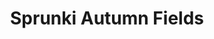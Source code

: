---
slug: sprunki-autumn-fields-2425
title: Sprunki Autumn Fields
description: "Sprunki Autumn Fields is an exciting online game. Play for free directly in your browser!"
icon: /images/popular_mods/Sprunki Autumn Fields.png
url: https://wowtbc.net/sprunkin/sprunki-autumn/index.html
previewImage: /images/popular_mods/Sprunki Autumn Fields.png
type: popular mods

# SEO配置
seo:
  title: "Sprunki Autumn Fields - Play Free Online Game | Fun Browser Games"
  description: "Sprunki Autumn Fields - Play this fun online game for free in your browser. No download required!"
  ogImage: "/images/popular_mods/Sprunki Autumn Fields.png"
  keywords: "sprunki-autumn-fields-2425, online game, browser game, free game, popular mods game, play online"

videoUrls:
  - https://www.youtube.com/embed/example1
  - https://www.youtube.com/embed/example2

whyPlay:
  title: "Why Play Sprunki Autumn Fields?"
  items:
    - "Immersive Gameplay: Sprunki Autumn Fields offers an engaging and immersive gaming experience that will keep you entertained for hours"
    - "Challenging Levels: Test your skills with increasingly difficult challenges and obstacles"
    - "Beautiful Graphics: Enjoy stunning visuals and smooth animations that bring the game world to life"
    - "Regular Updates: New content and features are added regularly to keep the game fresh and exciting"
    - "Free to Play: Experience all the fun without spending a penny"
    - "Community Features: Connect with other players, share strategies, and compete for high scores"
    - "Cross-Platform: Play on any device with a web browser, no downloads required"

features:
  title: "Key Features of Sprunki Autumn Fields"
  image: "/images/popular_mods/Sprunki Autumn Fields.png"
  items:
    - "Intuitive Controls: Easy to learn controls make Sprunki Autumn Fields accessible for players of all skill levels"
    - "Multiple Game Modes: Enjoy various gameplay options that provide different challenges and experiences"
    - "Character Customization: Personalize your gaming experience with unique characters and items"
    - "Achievement System: Complete special tasks to earn rewards and recognition"
    - "Leaderboards: Compete with players worldwide and see who can achieve the highest scores"

characteristics:
  title: "Game Characteristics"
  image: "/images/popular_mods/Sprunki Autumn Fields.png"
  items:
    - "Genre: Popular mods game with elements of strategy and skill"
    - "Difficulty: Suitable for both casual gamers and those seeking a challenge"
    - "Play Time: Quick sessions or extended gameplay, depending on your preference"
    - "Art Style: Vibrant and engaging visuals that enhance the gaming experience"
    - "Sound Design: Immersive audio that complements the gameplay perfectly"

info: "Sprunki Autumn Fields is an exciting online game that offers players a unique and engaging gaming experience. With its intuitive controls, stunning visuals, and challenging gameplay, Sprunki Autumn Fields provides hours of entertainment for players of all ages and skill levels. Whether you're looking for a quick gaming session during a break or an extended play session, Sprunki Autumn Fields delivers an immersive experience that will keep you coming back for more. The game features multiple levels of increasing difficulty, ensuring that players are constantly challenged as they progress. With regular updates adding new content and features, Sprunki Autumn Fields remains fresh and exciting, providing endless entertainment options for its growing community of players."

howToPlayIntro: "Welcome to Sprunki Autumn Fields! This guide will walk you through the basics and help you master the game. Whether you're a beginner or looking to improve your skills, these tips and instructions will enhance your gaming experience."

howToPlaySteps:
  - title: "Getting Started"
    description: "Begin your Sprunki Autumn Fields adventure by familiarizing yourself with the controls. Use your keyboard or mouse to navigate through the game interface. The tutorial will guide you through the basic mechanics and help you understand the objectives."
  - title: "Understanding the Objectives"
    description: "In Sprunki Autumn Fields, your main goal is to progress through levels by completing specific objectives. Each level presents unique challenges that require different strategies and approaches."
  - title: "Mastering the Controls"
    description: "Practice using the controls to improve your precision and reaction time. Sprunki Autumn Fields requires quick reflexes and strategic thinking to overcome obstacles and defeat opponents."
  - title: "Utilizing Power-ups"
    description: "Collect power-ups throughout the game to enhance your abilities and overcome difficult challenges. Each power-up offers unique advantages that can be crucial for success."
  - title: "Developing Strategies"
    description: "As you progress in Sprunki Autumn Fields, develop effective strategies for different scenarios. Analyze patterns, anticipate challenges, and adapt your approach to maximize your performance."

faq:
  title: "Frequently Asked Questions about Sprunki Autumn Fields"
  items:
    - question: "Is Sprunki Autumn Fields free to play?"
      answer: "Yes, Sprunki Autumn Fields is completely free to play directly in your web browser. No downloads or purchases are required to enjoy the full game experience."
    - question: "Can I play Sprunki Autumn Fields on mobile devices?"
      answer: "Yes, Sprunki Autumn Fields is optimized for both desktop and mobile play. You can enjoy the game on any device with a web browser and internet connection."
    - question: "Are there any in-game purchases?"
      answer: "While Sprunki Autumn Fields is free to play, there may be optional in-game purchases available for cosmetic items or additional features that don't affect core gameplay."
    - question: "How often is Sprunki Autumn Fields updated?"
      answer: "The developers regularly update Sprunki Autumn Fields with new content, features, and improvements based on player feedback and game performance."
    - question: "Can I play Sprunki Autumn Fields offline?"
      answer: "Currently, Sprunki Autumn Fields requires an internet connection to play as it's a browser-based online game."
    - question: "Is Sprunki Autumn Fields suitable for children?"
      answer: "Yes, Sprunki Autumn Fields is designed to be family-friendly and suitable for players of all ages."
    - question: "How do I report bugs or issues?"
      answer: "If you encounter any problems while playing Sprunki Autumn Fields, you can report them through the game's support page or contact the developers directly through their website."
    - question: "Still Have Questions?"
      answer: "If you have additional questions about Sprunki Autumn Fields that aren't covered in this FAQ, please visit our support center or contact our customer service team for assistance."
---